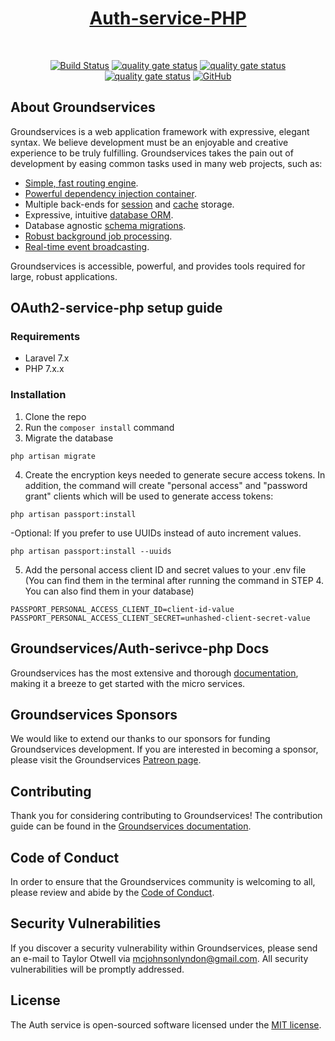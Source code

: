 <h1 align="center" style="font-weight: bold;"><a href="#" target="_blank">Auth-service-PHP</a></h1>
<br>
<p align="center">
<a href="https://github.com/groundservices/OAuth2-service-PHP"><img src="https://travis-ci.com/groundservices/OAuth2-service-PHP.svg" alt="Build Status"></a>
<a href="https://github.com/groundservices/OAuth2-service-PHP"><img src="https://sonarcloud.io/api/project_badges/measure?project=groundservices_OAuth2-service-PHP&metric=alert_status" alt="quality gate status"></a>
<a href="https://github.com/groundservices/OAuth2-service-PHP"><img src="https://sonarcloud.io/api/project_badges/measure?project=groundservices_OAuth2-service-PHP&metric=security_rating" alt="quality gate status"></a>
<a href="https://github.com/groundservices/OAuth2-service-PHP"><img src="https://sonarcloud.io/api/project_badges/measure?project=groundservices_OAuth2-service-PHP&metric=vulnerabilities" alt="quality gate status"></a>
<a href="https://github.com/groundservices/OAuth2-service-PHP"><img alt="GitHub" src="https://img.shields.io/github/license/groundservices/OAuth2-service-PHP"></a>
</p>

## About Groundservices

Groundservices is a web application framework with expressive, elegant syntax. We believe development must be an enjoyable and creative experience to be truly fulfilling. Groundservices takes the pain out of development by easing common tasks used in many web projects, such as:

- [Simple, fast routing engine](https://laravel.com/docs/routing).
- [Powerful dependency injection container](https://laravel.com/docs/container).
- Multiple back-ends for [session](https://laravel.com/docs/session) and [cache](https://laravel.com/docs/cache) storage.
- Expressive, intuitive [database ORM](https://laravel.com/docs/eloquent).
- Database agnostic [schema migrations](https://laravel.com/docs/migrations).
- [Robust background job processing](https://laravel.com/docs/queues).
- [Real-time event broadcasting](https://laravel.com/docs/broadcasting).

Groundservices is accessible, powerful, and provides tools required for large, robust applications.

## OAuth2-service-php setup guide
### Requirements
- Laravel 7.x
- PHP 7.x.x

### Installation
1. Clone the repo
2. Run the `composer install` command
3. Migrate the database
```
php artisan migrate
```
4. Create the encryption keys needed to generate secure access tokens. In addition, the command will create "personal access" and "password grant" clients which will be used to generate access tokens:
```
php artisan passport:install
```
-Optional: If you prefer to use UUIDs instead of auto increment values.
```
php artisan passport:install --uuids
```
5. Add the personal access client ID and secret values to your .env file (You can find them in the terminal after running the command in STEP 4. You can also find them in your database)
```
PASSPORT_PERSONAL_ACCESS_CLIENT_ID=client-id-value
PASSPORT_PERSONAL_ACCESS_CLIENT_SECRET=unhashed-client-secret-value
```

## Groundservices/Auth-serivce-php Docs

Groundservices has the most extensive and thorough [documentation](#), making it a breeze to get started with the micro services.

## Groundservices Sponsors

We would like to extend our thanks to our sponsors for funding Groundservices development. If you are interested in becoming a sponsor, please visit the Groundservices [Patreon page](https://www.patreon.com/lyndonmcjohnson).

## Contributing

Thank you for considering contributing to Groundservices! The contribution guide can be found in the [Groundservices documentation](#).

## Code of Conduct

In order to ensure that the Groundservices community is welcoming to all, please review and abide by the [Code of Conduct](#).

## Security Vulnerabilities

If you discover a security vulnerability within Groundservices, please send an e-mail to Taylor Otwell via [mcjohnsonlyndon@gmail.com](mailto:mcjohnsonlyndon@gmail.com). All security vulnerabilities will be promptly addressed.

## License

The Auth service is open-sourced software licensed under the [MIT license](https://opensource.org/licenses/MIT).
